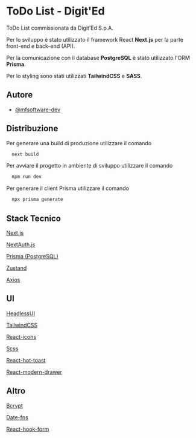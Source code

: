 
# ToDo List - Digit'Ed

ToDo List commissionata da Digit’Ed S.p.A.

Per lo sviluppo è stato utilizzato il framework React **Next.js** per la parte front-end e back-end (API).

Per la comunicazione con il database **PostgreSQL** è stato utilizzato l'ORM **Prisma**.

Per lo styling sono stati utilizzati **TailwindCSS** e **SASS**.


## Autore

- [@mfsoftware-dev](https://github.com/mfsoftware-dev)


## Distribuzione

Per generare una build di produzione utilizzare il comando

```bash
  next build
```

Per avviare il progetto in ambiente di sviluppo utilizzare il comando

```bash
  npm run dev
```

Per generare il client Prisma utilizzare il comando

```bash
  npx prisma generate
```

## Stack Tecnico

[Next.js](https://nextjs.org/)

[NextAuth.js](https://next-auth.js.org/)

[Prisma (PostgreSQL)](https://www.prisma.io/)

[Zustand](https://zustand-demo.pmnd.rs/)

[Axios](https://www.npmjs.com/package/axios)

## UI

[HeadlessUI](https://headlessui.com/)

[TailwindCSS](https://tailwindcss.com/)

[React-icons](https://react-icons.github.io/react-icons/)

[Scss](https://sass-lang.com/)

[React-hot-toast](https://react-hot-toast.com/)

[React-modern-drawer](https://www.npmjs.com/package/react-modern-drawer)

## Altro

[Bcrypt](https://www.npmjs.com/package/bcrypt)

[Date-fns](https://date-fns.org/)

[React-hook-form](https://react-hook-form.com/)